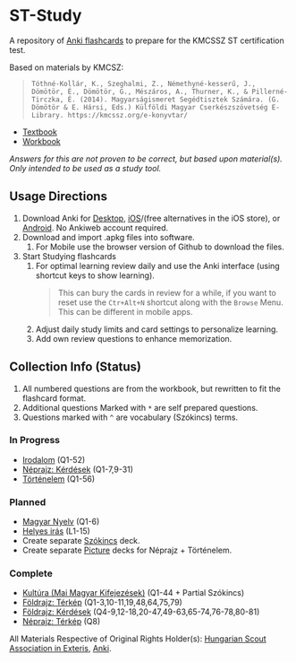 # ST-Study
A repository of [Anki flashcards](https://apps.ankiweb.net/) to prepare for the KMCSSZ ST certification test.  
  
Based on materials by KMCSZ:  
>``Tóthné-Kollár, K., Szeghalmi, Z., Némethyné-kesserű, J., Dömötör, É., Dömötör, G., Mészáros, A., Thurner, K., & Pillerné-Tirczka, É. (2014). Magyarságismeret Segédtisztek Számára. (G. Dömötör & E. Hársi, Eds.) Külföldi Magyar Cserkészszövetség E-Library. https://kmcssz.org/e-konyvtar/`` 
- [Textbook](https://kmcssz.org/wp-content/uploads/2021/04/Segedtiszt-Tananyag-konyv-Olvaso-verzio.pdf)
- [Workbook](https://kmcssz.org/wp-content/uploads/2021/04/MIST-munkafuzet-igy-ment-nyomdaba.pdf)

*Answers for this are not proven to be correct, but based upon material(s). Only intended to be used as a study tool.*
## Usage Directions
1. Download Anki for [Desktop](https://apps.ankiweb.net/), [iOS](https://apps.apple.com/us/app/ankimobile-flashcards/id373493387)/(free alternatives in the iOS store), or [Android](https://play.google.com/store/apps/details?id=com.ichi2.anki&pli=1). No Ankiweb account required.
2. Download and import .apkg files into software.
   1. For Mobile use the browser version of Github to download the files.
3. Start Studying flashcards
   1. For optimal learning review daily and use the Anki interface (using shortcut keys to show learning).
      >This can bury the cards in review for a while, if you want to reset use the ``Ctr+Alt+N`` shortcut along with the ``Browse`` Menu. This can be different in mobile apps.
   2. Adjust daily study limits and card settings to personalize learning.
   3. Add own review questions to enhance memorization.
  
## Collection Info (Status)
1. All numbered questions are from the workbook, but rewritten to fit the flashcard format.  
2. Additional questions Marked with ``*`` are self prepared questions.
3. Questions marked with ``^`` are vocabulary (Szókincs) terms.  

### In Progress
- [Irodalom](https://github.com/peterpolner/ST-Study/blob/main/ST%20Magyars%C3%A1gismeret%20(Irodalom).apkg) (Q1-52)
- [Néprajz: Kérdések](https://github.com/peterpolner/ST-Study/blob/main/ST%20Magyars%C3%A1gismeret%20(N%C3%A9prajz-K%C3%A9rd%C3%A9sek).apkg) (Q1-7,9-31)
- [Történelem](https://github.com/peterpolner/ST-Study/blob/main/ST%20Magyars%C3%A1gismeret%20(T%C3%B6rt%C3%A9nelem).apkg) (Q1-56)
  
### Planned
- [Magyar Nyelv]() (Q1-6)
- [Helyes irás]() (L1-15)
- Create separate [Szókincs]() deck.
- Create separate [Picture]() decks for Néprajz + Történelem.

### Complete
- [Kultúra (Mai Magyar Kifejezések)](https://github.com/peterpolner/ST-Study/blob/main/ST%20Magyars%C3%A1gismeret%20(Kult%C3%BAra).apkg) (Q1-44 + Partial Szókincs)
- [Földrajz: Térkép](https://github.com/peterpolner/ST-Study/blob/main/ST%20Magyars%C3%A1gismeret%20(F%C3%B6ldrajz-T%C3%A9rk%C3%A9p).apkg) (Q1-3,10-11,19,48,64,75,79)
- [Földrajz: Kérdések](https://github.com/peterpolner/ST-Study/blob/main/ST%20Magyars%C3%A1gismeret%20(F%C3%B6ldrajz-K%C3%A9rd%C3%A9sek).apkg) (Q4-9,12-18,20-47,49-63,65-74,76-78,80-81)
- [Néprajz: Térkép](https://github.com/peterpolner/ST-Study/blob/main/ST%20Magyars%C3%A1gismeret%20(N%C3%A9prajz-T%C3%A9rk%C3%A9p).apkg) (Q8)
  
All Materials Respective of Original Rights Holder(s): [Hungarian Scout Association in Exteris](https://kmcssz.org/), [Anki](https://apps.ankiweb.net/).
